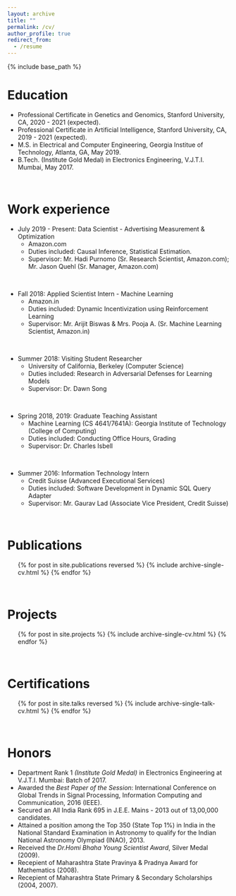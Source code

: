 ```yaml
---
layout: archive
title: ""
permalink: /cv/
author_profile: true
redirect_from:
  - /resume
---
```


{% include base_path %}

Education
======

* Professional Certificate in Genetics and Genomics, Stanford University, CA, 2020 - 2021 (expected).
* Professional Certificate in Artificial Intelligence, Stanford University, CA, 2019 - 2021 (expected). 
* M.S. in Electrical and Computer Engineering, Georgia Institue of Technology, Atlanta, GA, May 2019.
* B.Tech. (Institute Gold Medal) in Electronics Engineering, V.J.T.I. Mumbai, May 2017.


<br> 

Work experience
======

* July 2019 - Present: Data Scientist - Advertising Measurement & Optimization
  * Amazon.com
  * Duties included: Causal Inference, Statistical Estimation.
  * Supervisor: Mr. Hadi Purnomo (Sr. Research Scientist, Amazon.com); Mr. Jason Quehl (Sr. Manager, Amazon.com)
  
<br>

* Fall 2018: Applied Scientist Intern - Machine Learning
  * Amazon.in
  * Duties included: Dynamic Incentivization using Reinforcement Learning
  * Supervisor: Mr. Arijit Biswas & Mrs. Pooja A. (Sr. Machine Learning Scientist, Amazon.in)
  
<br>

* Summer 2018: Visiting Student Researcher
  * University of California, Berkeley (Computer Science)
  * Duties included: Research in Adversarial Defenses for Learning Models
  * Supervisor: Dr. Dawn Song
  
<br>

* Spring 2018, 2019: Graduate Teaching Assistant
  * Machine Learning (CS 4641/7641A): Georgia Institute of Technology (College of Computing)
  * Duties included: Conducting Office Hours, Grading
  * Supervisor: Dr. Charles Isbell
  
<br>

* Summer 2016: Information Technology Intern
  * Credit Suisse (Advanced Executional Services)
  * Duties included: Software Development in Dynamic SQL Query Adapter
  * Supervisor: Mr. Gaurav Lad (Associate Vice President, Credit Suisse)
 
<br>  
  
Publications
======
  <ul>{% for post in site.publications reversed %}
    {% include archive-single-cv.html %}
  {% endfor %}</ul>
  
<br> 

Projects
======
  <ul>{% for post in site.projects %}
    {% include archive-single-cv.html %}
  {% endfor %}</ul>
  
<br> 
  
Certifications
======
  <ul>{% for post in site.talks reversed %}
    {% include archive-single-talk-cv.html %}
  {% endfor %}</ul>
  
<br> 
  
Honors
======

* Department Rank 1 <i>(Institute Gold Medal)</i> in Electronics Engineering at V.J.T.I. Mumbai: Batch of 2017.
* Awarded the <i>Best Paper of the Session</i>: International Conference on Global Trends in Signal Processing, Information Computing and Communication, 2016 (IEEE).
* Secured an All India Rank 695 in J.E.E. Mains - 2013 out of 13,00,000 candidates.
* Attained a position among the Top 350 (State Top 1%) in India in the National Standard Examination in Astronomy to qualify for the Indian National Astronomy Olympiad (INAO), 2013.
* Received the <i>Dr.Homi Bhaha Young Scientist Award</i>, Silver Medal (2009).
* Recepient of Maharashtra State Pravinya & Pradnya Award for Mathematics (2008).
* Recepient of Maharashtra State Primary & Secondary Scholarships (2004, 2007).

